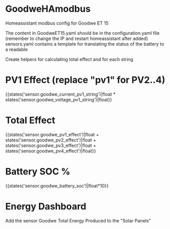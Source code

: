 # GoodweHAmodbus
Homeassistant modbus config for Goodwe ET 15

The content in GoodweET15.yaml should be in the configuration.yaml file (remember to change the IP and restart homeassistant after added)
sensors.yaml contains a template for translating the status of the battery to a readable 

Create helpers for calculating total effect and for each string
# PV1 Effect (replace "pv1" for PV2..4)
{{states('sensor.goodwe_current_pv1_string')|float * states('sensor.goodwe_voltage_pv1_string')|float}}

# Total Effect
{{states('sensor.goodwe_pv1_effect')|float + states('sensor.goodwe_pv2_effect')|float + states('sensor.goodwe_pv3_effect')|float + states('sensor.goodwe_pv4_effect')|float}}

# Battery SOC %
{{states('sensor.goodwe_battery_soc')|float*10}}

# Energy Dashboard
Add the sensor Goodwe Total Energy Produced to the "Solar Panels"